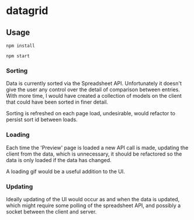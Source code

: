 datagrid
========

## Usage
````
npm install
````
````
npm start
````

### Sorting
Data is currently sorted via the Spreadsheet API. Unfortunately it doesn't give the user any control over the detail of comparison between entries. With more time, I would have created a collection of models on the client that could have been sorted in finer detail.

Sorting is refreshed on each page load, undesirable, would refactor to persist sort id between loads.

### Loading
Each time the 'Preview' page is loaded a new API call is made, updating the client from the data, which is unnecessary, it should be refactored so the data is only loaded if the data has changed.

A loading gif would be a useful addition to the UI.

### Updating
Ideally updating of the UI would occur as and when the data is updated, which might require some polling of the spreadsheet API, and possibly a socket between the client and server.
